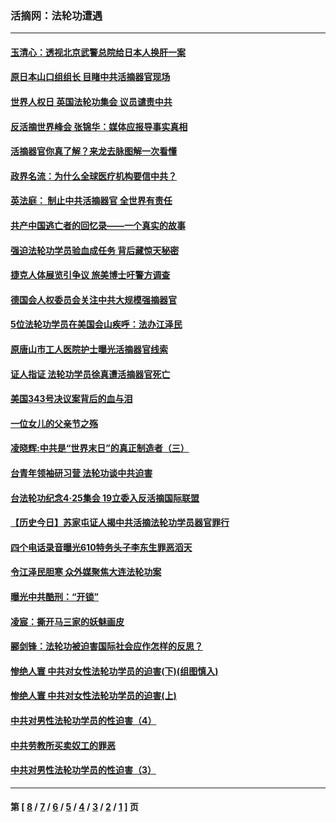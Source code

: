 ### 活摘网：法轮功遭遇
---
#### [玉清心：透视北京武警总院给日本人换肝一案](../../pages/nf5881/n13771978.md?11180430) 
#### [原日本山口组组长 目睹中共活摘器官现场](../../pages/nf5881/n13767360.md?11180430) 
#### [世界人权日 英国法轮功集会 议员谴责中共](../../pages/nf5881/n13431763.md?11180430) 
#### [反活摘世界峰会 张锦华：媒体应报导事实真相](../../pages/nf5881/n13278502.md?11180430) 
#### [活摘器官你真了解？来龙去脉图解一次看懂](../../pages/nf5881/n13013820.md?11180430) 
#### [政界名流：为什么全球医疗机构要信中共？](../../pages/nf5881/n11945479.md?11180430) 
#### [英法庭： 制止中共活摘器官 全世界有责任](../../pages/nf5881/n11330691.md?11180430) 
#### [共产中国逃亡者的回忆录——一个真实的故事](../../pages/nf5881/n10918649.md?11180430) 
#### [强迫法轮功学员验血成任务 背后藏惊天秘密](../../pages/nf5881/n4252384.md?11180430) 
#### [捷克人体展览引争议 旅美博士吁警方调查](../../pages/nf5881/n9429187.md?11180430) 
#### [德国会人权委员会关注中共大规模强摘器官](../../pages/nf5881/n8418950.md?11180430) 
#### [5位法轮功学员在美国会山疾呼：法办江泽民](../../pages/nf5881/n8101519.md?11180430) 
#### [原唐山市工人医院护士曝光活摘器官线索](../../pages/nf5881/n8076384.md?11180430) 
#### [证人指证 法轮功学员徐真遭活摘器官死亡](../../pages/nf5881/n8042467.md?11180430) 
#### [美国343号决议案背后的血与泪](../../pages/nf5881/n8020684.md?11180430) 
#### [一位女儿的父亲节之殇](../../pages/nf5881/n8014122.md?11180430) 
#### [凌晓辉:中共是“世界末日”的真正制造者（三）](../../pages/nf5881/n4210333.md?11180430) 
#### [台青年领袖研习营 法轮功谈中共迫害](../../pages/nf5881/n4141857.md?11180430) 
#### [台法轮功纪念4‧25集会 19立委入反活摘国际联盟](../../pages/nf5881/n4141821.md?11180430) 
#### [【历史今日】苏家屯证人揭中共活摘法轮功学员器官罪行](../../pages/nf5881/n4135912.md?11180430) 
#### [四个电话录音曝光610特务头子李东生罪恶滔天](../../pages/nf5881/n4040060.md?11180430) 
#### [令江泽民胆寒 众外媒聚焦大连法轮功案](../../pages/nf5881/n3932671.md?11180430) 
#### [曝光中共酷刑：“开锁”](../../pages/nf5881/n3889373.md?11180430) 
#### [凌宸：撕开马三家的妖魅画皮](../../pages/nf5881/n3849369.md?11180430) 
#### [郦剑锋：法轮功被迫害国际社会应作怎样的反思？](../../pages/nf5881/n3824560.md?11180430) 
#### [惨绝人寰 中共对女性法轮功学员的迫害(下)(组图慎入)](../../pages/nf5881/n3816285.md?11180430) 
#### [惨绝人寰 中共对女性法轮功学员的迫害(上)](../../pages/nf5881/n3815374.md?11180430) 
#### [中共对男性法轮功学员的性迫害（4）](../../pages/nf5881/n3769144.md?11180430) 
#### [中共劳教所买卖奴工的罪恶](../../pages/nf5881/n3769378.md?11180430) 
#### [中共对男性法轮功学员的性迫害（3）](../../pages/nf5881/n3768231.md?11180430) 

---
#### 第 [ [8](./8.md?11180430) / [7](./7.md?11180430) / [6](./6.md?11180430) / [5](./5.md?11180430) / [4](./4.md?11180430) / [3](./3.md?11180430) / [2](./2.md?11180430) / [1](./1.md?11180430) ] 页
